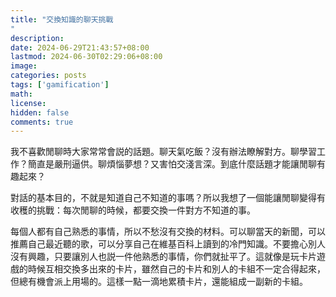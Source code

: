 ```yaml
---
title: "交換知識的聊天挑戰"
description: 
date: 2024-06-29T21:43:57+08:00
lastmod: 2024-06-30T02:29:06+08:00
image: 
categories: posts
tags: ['gamification']
math: 
license: 
hidden: false
comments: true
---
```


我不喜歡閒聊時大家常常會説的話題。聊天氣吃飯？沒有辦法瞭解對方。聊學習工作？簡直是嚴刑逼供。聊煩惱夢想？又害怕交淺言深。到底什麼話題才能讓閒聊有趣起來？

對話的基本目的，不就是知道自己不知道的事嗎？所以我想了一個能讓閒聊變得有收穫的挑戰：每次閒聊的時候，都要交換一件對方不知道的事。

每個人都有自己熟悉的事情，所以不愁沒有交換的材料。可以聊當天的新聞，可以推薦自己最近聽的歌，可以分享自己在維基百科上讀到的冷門知識。不要擔心別人沒有興趣，只要讓別人也説一件他熟悉的事情，你們就扯平了。這就像是玩卡片遊戲的時候互相交換多出來的卡片，雖然自己的卡片和別人的卡組不一定合得起來，但總有機會派上用場的。這樣一點一滴地累積卡片，還能組成一副新的卡組。

